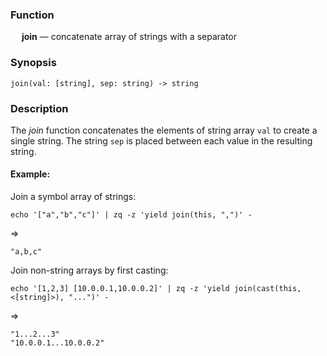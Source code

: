 ### Function

&emsp; **join** &mdash; concatenate array of strings with a separator

### Synopsis

```
join(val: [string], sep: string) -> string
```
### Description

The _join_ function concatenates the elements of string array `val` to create a single
string. The string `sep` is placed between each value in the resulting string.

#### Example:

Join a symbol array of strings:
```mdtest-command
echo '["a","b","c"]' | zq -z 'yield join(this, ",")' -
```
=>
```mdtest-output
"a,b,c"
```

Join non-string arrays by first casting:
```mdtest-command
echo '[1,2,3] [10.0.0.1,10.0.0.2]' | zq -z 'yield join(cast(this, <[string]>), "...")' -
```
=>
```mdtest-output
"1...2...3"
"10.0.0.1...10.0.0.2"
```
